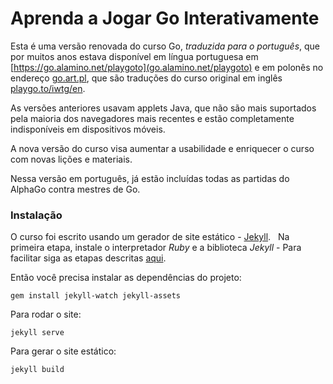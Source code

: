 # Aprenda a Jogar Go Interativamente

Esta é uma versão renovada do curso Go, *traduzida para o português*, que por muitos anos estava disponível em língua portuguesa em [https://go.alamino.net/playgoto](go.alamino.net/playgoto) e em polonês no endereço [go.art.pl](http://go.art.pl), que são traduções do curso original em inglês [playgo.to/iwtg/en]( http://playgo.to/iwtg/en/). 

As versões anteriores usavam applets Java, que não são mais suportados pela maioria dos navegadores mais recentes e estão completamente indisponíveis em dispositivos móveis.

A nova versão do curso visa aumentar a usabilidade e enriquecer o curso com novas lições e materiais.

Nessa versão em português, já estão incluídas todas as partidas do AlphaGo contra mestres de Go.
 
### Instalação

O curso foi escrito usando um gerador de site estático - [Jekyll](https://jekyllrb.com/).
 
Na primeira etapa, instale o interpretador *Ruby* e a biblioteca *Jekyll* - Para facilitar siga as etapas descritas [aqui](https://jekyllrb.com/docs/installation/).

Então você precisa instalar as dependências do projeto:
```
gem install jekyll-watch jekyll-assets
```
  
Para rodar o site:
```
jekyll serve
```

Para gerar o site estático:
```
jekyll build
```
  

